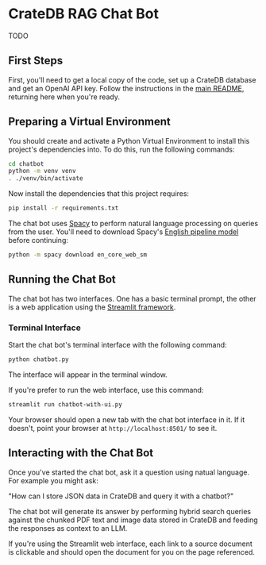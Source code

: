 # CrateDB RAG Chat Bot

TODO

## First Steps

First, you'll need to get a local copy of the code, set up a CrateDB database and get an OpenAI API key.  Follow the instructions in the [main README](../README.md), returning here when you're ready.

## Preparing a Virtual Environment

You should create and activate a Python Virtual Environment to install this project's dependencies into.  To do this, run the following commands:

```bash
cd chatbot
python -m venv venv
. ./venv/bin/activate
```

Now install the dependencies that this project requires:

```bash
pip install -r requirements.txt
```

The chat bot uses [Spacy](https://spacy.io/) to perform natural language processing on queries from the user.  You'll need to download Spacy's [English pipeline model](https://spacy.io/models/en#en_core_web_sm) before continuing:

```bash
python -m spacy download en_core_web_sm
```

## Running the Chat Bot

The chat bot has two interfaces.  One has a basic terminal prompt, the other is a web application using the [Streamlit framework](https://streamlit.io/).

### Terminal Interface

Start the chat bot's terminal interface with the following command:

```bash
python chatbot.py
```

The interface will appear in the terminal window.

If you're prefer to run the web interface, use this command:

```bash
streamlit run chatbot-with-ui.py
```

Your browser should open a new tab with the chat bot interface in it.  If it doesn't, point your browser at `http://localhost:8501/` to see it.

## Interacting with the Chat Bot

Once you've started the chat bot, ask it a question using natual language.  For example you might ask:

"How can I store JSON data in CrateDB and query it with a chatbot?"

The chat bot will generate its answer by performing hybrid search queries against the chunked PDF text and image data stored in CrateDB and feeding the responses as context to an LLM.

If you're using the Streamlit web interface, each link to a source document is clickable and should open the document for you on the page referenced.
